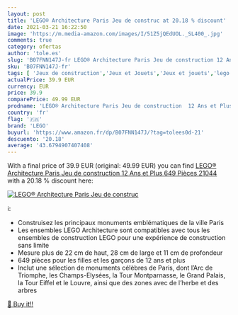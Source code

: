 ```yaml
---
layout: post
title: 'LEGO® Architecture Paris Jeu de construc at 20.18 % discount'
date: 2021-03-21 16:22:50
image: 'https://m.media-amazon.com/images/I/51Z5jQEdUOL._SL400_.jpg'
comments: true
category: ofertas
author: 'tole.es'
slug: 'B07FNN147J-fr LEGO® Architecture Paris Jeu de construction 12 Ans et...'
sku: 'B07FNN147J-fr'
tags: [ 'Jeux de construction','Jeux et Jouets','Jeux et jouets','lego','lego®', ]
actualPrice: 39.9 EUR
currency: EUR
price: 39.9
comparePrice: 49.99 EUR
prodname: 'LEGO® Architecture Paris Jeu de construction  12 Ans et Plus  649 Pièces 21044'
country: 'fr'
flag: '🇫🇷'
brand: 'LEGO'
buyurl: 'https://www.amazon.fr/dp/B07FNN147J/?tag=tolees0d-21'
descuento: '20.18'
average: '43.6794907407408'
---
```


With a final price of 39.9 EUR (original: 49.99 EUR) you can find [LEGO® Architecture Paris Jeu de construction  12 Ans et Plus  649 Pièces 21044](https://www.amazon.fr/dp/B07FNN147J/?tag=tolees0d-21) with a  20.18 % discount here:

[![LEGO® Architecture Paris Jeu de construc](https://m.media-amazon.com/images/I/51Z5jQEdUOL._SL400_.jpg)](https://www.amazon.fr/dp/B07FNN147J/?tag=tolees0d-21)

ℹ️:

- Construisez les principaux monuments emblématiques de la ville Paris
- Les ensembles LEGO Architecture sont compatibles avec tous les ensembles de construction LEGO pour une expérience de construction sans limite
- Mesure plus de 22 cm de haut, 28 cm de large et 11 cm de profondeur
- 649 pièces pour les filles et les garçons de 12 ans et plus
- Inclut une sélection de monuments célèbres de Paris, dont l’Arc de Triomphe, les Champs-Elysées, la Tour Montparnasse, le Grand Palais, la Tour Eiffel et le Louvre, ainsi que des zones avec de l’herbe et des arbres

[🛒 Buy it!!](https://www.amazon.fr/dp/B07FNN147J/?tag=tolees0d-21)
